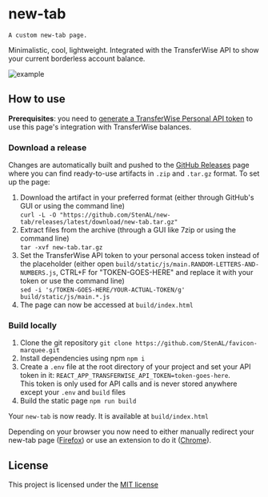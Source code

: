 # new-tab

```
A custom new-tab page.
```

Minimalistic, cool, lightweight. Integrated with the TransferWise API to show your current borderless account balance.

![example](https://user-images.githubusercontent.com/21343173/93712115-7c045880-fb4b-11ea-9471-b0832309251c.png)

## How to use

**Prerequisites**: you need
to [generate a TransferWise Personal API token](https://api-docs.transferwise.com/payouts#wise-payouts-api-documentation-api-access)
to use this page's integration with TransferWise balances.

### Download a release

Changes are automatically built and pushed to the [GitHub Releases](https://github.com/StenAL/new-tab/releases) page
where you can find ready-to-use artifacts in `.zip` and `.tar.gz` format. To set up the page:

1. Download the artifact in your preferred format (either through GitHub's GUI or using the command line)  
   `curl -L -O "https://github.com/StenAL/new-tab/releases/latest/download/new-tab.tar.gz"`
2. Extract files from the archive (through a GUI like 7zip or using the command line)  
   `tar -xvf new-tab.tar.gz`
3. Set the TransferWise API token to your personal access token instead of the placeholder (either
   open `build/static/js/main.RANDOM-LETTERS-AND-NUMBERS.js`, CTRL+F for "TOKEN-GOES-HERE" and replace it with your
   token or use the command line)  
   `sed -i 's/TOKEN-GOES-HERE/YOUR-ACTUAL-TOKEN/g' build/static/js/main.*.js`
4. The page can now be accessed at `build/index.html`

### Build locally

1. Clone the git repository `git clone https://github.com/StenAL/favicon-marquee.git`
2. Install dependencies using npm `npm i`
3. Create a `.env` file at the root directory of your project and set your API token in
   it: `REACT_APP_TRANSFERWISE_API_TOKEN=token-goes-here`.  
   This token is only used for API calls and is never stored anywhere except your `.env` and `build` files
4. Build the static page `npm run build`

Your `new-tab` is now ready. It is available at `build/index.html`

Depending on your browser you now need to either manually redirect your new-tab
page ([Firefox](https://reddit.com/r/firefox/comments/ge86z4/newtab_page_to_local_file_firefox_76_redux/fqpyahl/))
or use an extension to do
it ([Chrome](https://chrome.google.com/webstore/detail/new-tab-redirect/icpgjfneehieebagbmdbhnlpiopdcmna)).

## License

This project is licensed under the [MIT license](https://github.com/StenAL/new-tab/blob/master/LICENSE)

